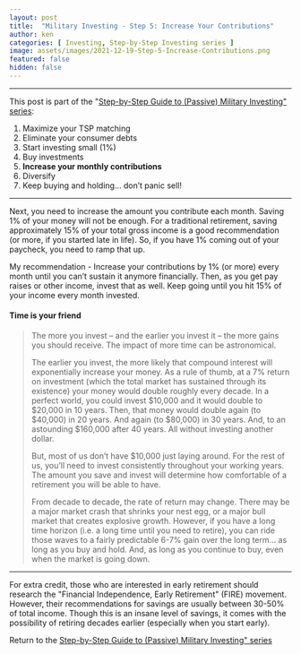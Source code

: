 ```yaml
---
layout: post
title:  "Military Investing - Step 5: Increase Your Contributions"
author: ken
categories: [ Investing, Step-by-Step Investing series ]
image: assets/images/2021-12-19-Step-5-Increase-Contributions.png
featured: false
hidden: false
---
```


------------

This post is part of the "[Step-by-Step Guide to (Passive) Military Investing" series](https://www.militaryinvestor.org/Step-by-Step-Guide-to-Passive-Military-Investing/):

1. Maximize your TSP matching
2. Eliminate your consumer debts
3. Start investing small (1%)
4. Buy investments
5. **Increase your monthly contributions**
6. Diversify
7. Keep buying and holding… don’t panic sell!

---------

Next, you need to increase the amount you contribute each month. Saving 1% of your money will not be enough. For a traditional retirement, saving approximately 15% of your total gross income is a good recommendation (or more, if you started late in life). So, if you have 1% coming out of your paycheck, you need to ramp that up.

My recommendation - Increase your contributions by 1% (or more) every month until you can’t sustain it anymore financially. Then, as you get pay raises or other income, invest that as well. Keep going until you hit 15% of your income every
month invested.

#### Time is your friend
> The more you invest – and the earlier you invest it – the more gains you should receive. The impact of more time can be astronomical. 
>
> The earlier you invest, the more likely that compound interest will exponentially increase your money. As a rule of thumb, at a 7% return on investment (which the total market has sustained through its existence) your money would double roughly every decade. In a perfect world, you could invest $10,000 and it would double to $20,000 in 10 years. Then, that money would double again (to $40,000) in 20 years. And again (to $80,000) in 30 years. And, to an astounding $160,000 after 40 years. All without investing another dollar.
>
> But, most of us don’t have $10,000 just laying around. For the rest of us, you’ll need to invest consistently throughout your working years. The amount you save and invest will determine how comfortable of a retirement you will be able to have.
>
> From decade to decade, the rate of return may change. There may be a major market crash that shrinks your nest egg, or a major bull market that creates explosive growth. However, if you have a long time horizon (i.e. a long time until you need to retire), you can ride those waves to a fairly predictable 6-7% gain over the long term… as long as you buy and hold. And, as long as you continue to buy, even when the market is going down.

-------

For extra credit, those who are interested in early retirement should research the "Financial Independence, Early Retirement" (FIRE) movement.  However, their recommendations for savings are usually between 30-50% of total income.  Though this is an insane level of savings, it comes with the possibility of retiring decades earlier (especially when you start early).


Return to the [Step-by-Step Guide to (Passive) Military Investing" series](https://www.militaryinvestor.org/Step-by-Step-Guide-to-Passive-Military-Investing/#step-5)
